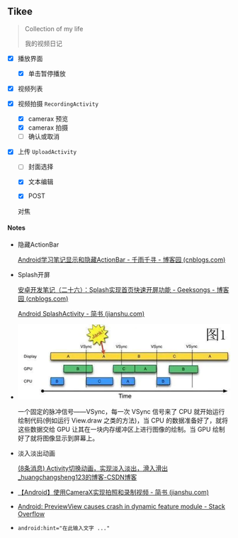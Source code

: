 ##  Tikee

> Collection of my life
>
> 我的视频日记

- [x] 播放界面

  - [x] 单击暂停播放

- [x] 视频列表

- [x] 视频拍摄 `RecordingActivity`

  - [x] camerax 预览
  - [x] camerax 拍摄
  - [ ] 确认或取消

- [x] 上传 `UploadActivity`

  - [ ] 封面选择
  - [x] 文本编辑
  - [x] POST

  

  对焦

  

  

#### Notes

* 隐藏ActionBar

  [Android学习笔记显示和隐藏ActionBar - 千雨千寻 - 博客园 (cnblogs.com)](https://www.cnblogs.com/lzpq/p/12926647.html)

* Splash开屏

  [安卓开发笔记（二十六）：Splash实现首页快速开屏功能 - Geeksongs - 博客园 (cnblogs.com)](https://www.cnblogs.com/geeksongs/p/10753353.html)

  [Android SplashActivity - 简书 (jianshu.com)](https://www.jianshu.com/p/74c8ffde68ee)

* ![图1：屏幕刷新.jpg](images/README/168dbe8ec187d2c8)

  一个固定的脉冲信号——VSync，每一次 VSync 信号来了 CPU 就开始运行绘制代码(例如运行 View.draw 之类的方法)，当 CPU 的数据准备好了，就将这些数据交给 GPU 让其在一块内存缓冲区上进行图像的绘制。当 GPU 绘制好了就将图像显示到屏幕上。

* 淡入淡出动画

  [(8条消息) Activity切换动画，实现淡入淡出，滑入滑出_huangchangsheng123的博客-CSDN博客](https://blog.csdn.net/huangchangsheng123/article/details/79580573)

* [【Android】使用CameraX实现拍照和录制视频 - 简书 (jianshu.com)](https://www.jianshu.com/p/ffb0c936757b)

* [Android: PreviewView causes crash in dynamic feature module - Stack Overflow](https://stackoverflow.com/questions/64231859/android-previewview-causes-crash-in-dynamic-feature-module)

* `android:hint="在此输入文字 ..."`





